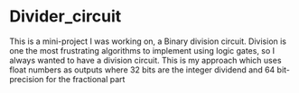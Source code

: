 # Divider_circuit
This is a mini-project I was working on, a Binary division circuit.
Division is one the most frustrating algorithms to implement using logic gates, so I always wanted to have a division circuit.
This is my approach which uses float numbers as outputs where 32 bits are the integer dividend and 64 bit-precision for the fractional part
